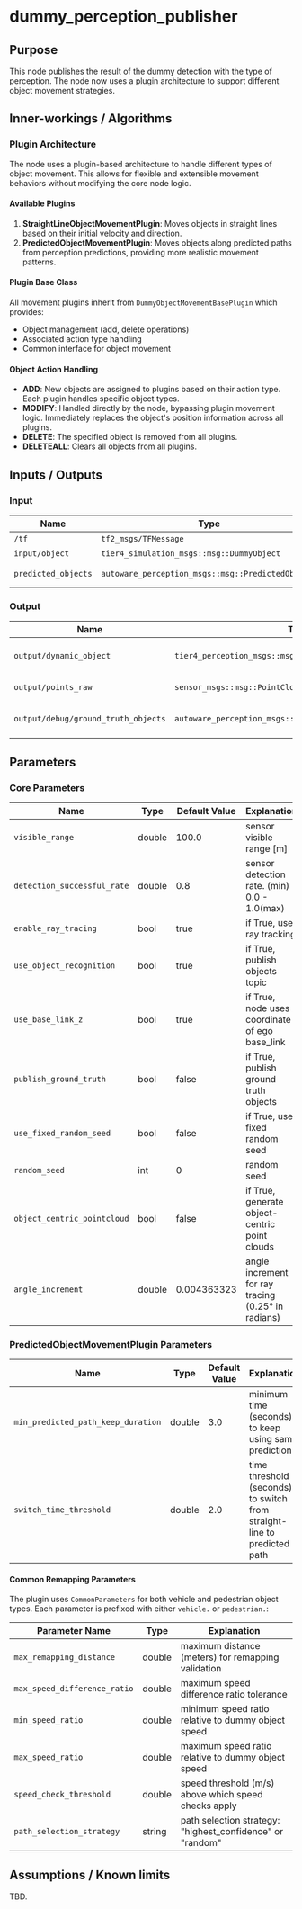 # dummy_perception_publisher

## Purpose

This node publishes the result of the dummy detection with the type of perception. The node now uses a plugin architecture to support different object movement strategies.

## Inner-workings / Algorithms

### Plugin Architecture

The node uses a plugin-based architecture to handle different types of object movement. This allows for flexible and extensible movement behaviors without modifying the core node logic.

#### Available Plugins

1. **StraightLineObjectMovementPlugin**: Moves objects in straight lines based on their initial velocity and direction.
2. **PredictedObjectMovementPlugin**: Moves objects along predicted paths from perception predictions, providing more realistic movement patterns.

#### Plugin Base Class

All movement plugins inherit from `DummyObjectMovementBasePlugin` which provides:

- Object management (add, delete operations)
- Associated action type handling
- Common interface for object movement

#### Object Action Handling

- **ADD**: New objects are assigned to plugins based on their action type. Each plugin handles specific object types.
- **MODIFY**: Handled directly by the node, bypassing plugin movement logic. Immediately replaces the object's position information across all plugins.
- **DELETE**: The specified object is removed from all plugins.
- **DELETEALL**: Clears all objects from all plugins.

## Inputs / Outputs

### Input

| Name                | Type                                              | Description                                               |
| ------------------- | ------------------------------------------------- | --------------------------------------------------------- |
| `/tf`               | `tf2_msgs/TFMessage`                              | TF (self-pose)                                            |
| `input/object`      | `tier4_simulation_msgs::msg::DummyObject`         | dummy detection objects                                   |
| `predicted_objects` | `autoware_perception_msgs::msg::PredictedObjects` | predicted objects (used by PredictedObjectMovementPlugin) |

### Output

| Name                                | Type                                                     | Description             |
| ----------------------------------- | -------------------------------------------------------- | ----------------------- |
| `output/dynamic_object`             | `tier4_perception_msgs::msg::DetectedObjectsWithFeature` | dummy detection objects |
| `output/points_raw`                 | `sensor_msgs::msg::PointCloud2`                          | point cloud of objects  |
| `output/debug/ground_truth_objects` | `autoware_perception_msgs::msg::TrackedObjects`          | ground truth objects    |

## Parameters

### Core Parameters

| Name                        | Type   | Default Value | Explanation                                        |
| --------------------------- | ------ | ------------- | -------------------------------------------------- |
| `visible_range`             | double | 100.0         | sensor visible range [m]                           |
| `detection_successful_rate` | double | 0.8           | sensor detection rate. (min) 0.0 - 1.0(max)        |
| `enable_ray_tracing`        | bool   | true          | if True, use ray tracking                          |
| `use_object_recognition`    | bool   | true          | if True, publish objects topic                     |
| `use_base_link_z`           | bool   | true          | if True, node uses z coordinate of ego base_link   |
| `publish_ground_truth`      | bool   | false         | if True, publish ground truth objects              |
| `use_fixed_random_seed`     | bool   | false         | if True, use fixed random seed                     |
| `random_seed`               | int    | 0             | random seed                                        |
| `object_centric_pointcloud` | bool   | false         | if True, generate object-centric point clouds      |
| `angle_increment`           | double | 0.004363323   | angle increment for ray tracing (0.25° in radians) |

### PredictedObjectMovementPlugin Parameters

| Name                               | Type   | Default Value | Explanation                                                             |
| ---------------------------------- | ------ | ------------- | ----------------------------------------------------------------------- |
| `min_predicted_path_keep_duration` | double | 3.0           | minimum time (seconds) to keep using same prediction                    |
| `switch_time_threshold`            | double | 2.0           | time threshold (seconds) to switch from straight-line to predicted path |

#### Common Remapping Parameters

The plugin uses `CommonParameters` for both vehicle and pedestrian object types. Each parameter is prefixed with either `vehicle.` or `pedestrian.`:

| Parameter Name               | Type   | Explanation                                               |
| ---------------------------- | ------ | --------------------------------------------------------- |
| `max_remapping_distance`     | double | maximum distance (meters) for remapping validation        |
| `max_speed_difference_ratio` | double | maximum speed difference ratio tolerance                  |
| `min_speed_ratio`            | double | minimum speed ratio relative to dummy object speed        |
| `max_speed_ratio`            | double | maximum speed ratio relative to dummy object speed        |
| `speed_check_threshold`      | double | speed threshold (m/s) above which speed checks apply      |
| `path_selection_strategy`    | string | path selection strategy: "highest_confidence" or "random" |

## Assumptions / Known limits

TBD.

